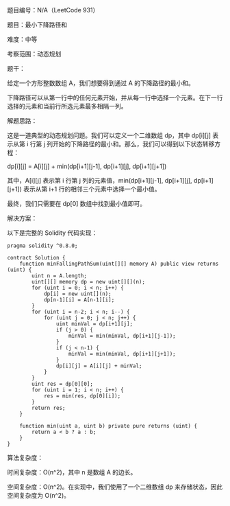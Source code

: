 题目编号：N/A（LeetCode 931）

题目：最小下降路径和

难度：中等

考察范围：动态规划

题干：

给定一个方形整数数组 A，我们想要得到通过 A 的下降路径的最小和。

下降路径可以从第一行中的任何元素开始，并从每一行中选择一个元素。在下一行选择的元素和当前行所选元素最多相隔一列。

解题思路：

这是一道典型的动态规划问题。我们可以定义一个二维数组 dp，其中 dp[i][j] 表示从第 i 行第 j 列开始的下降路径的最小和。那么，我们可以得到以下状态转移方程：

dp[i][j] = A[i][j] + min(dp[i+1][j-1], dp[i+1][j], dp[i+1][j+1])

其中，A[i][j] 表示第 i 行第 j 列的元素值，min(dp[i+1][j-1], dp[i+1][j], dp[i+1][j+1]) 表示从第 i+1 行的相邻三个元素中选择一个最小值。

最终，我们只需要在 dp[0] 数组中找到最小值即可。

解决方案：

以下是完整的 Solidity 代码实现：

```solidity
pragma solidity ^0.8.0;

contract Solution {
    function minFallingPathSum(uint[][] memory A) public view returns (uint) {
        uint n = A.length;
        uint[][] memory dp = new uint[][](n);
        for (uint i = 0; i < n; i++) {
            dp[i] = new uint[](n);
            dp[n-1][i] = A[n-1][i];
        }
        for (uint i = n-2; i < n; i--) {
            for (uint j = 0; j < n; j++) {
                uint minVal = dp[i+1][j];
                if (j > 0) {
                    minVal = min(minVal, dp[i+1][j-1]);
                }
                if (j < n-1) {
                    minVal = min(minVal, dp[i+1][j+1]);
                }
                dp[i][j] = A[i][j] + minVal;
            }
        }
        uint res = dp[0][0];
        for (uint i = 1; i < n; i++) {
            res = min(res, dp[0][i]);
        }
        return res;
    }
    
    function min(uint a, uint b) private pure returns (uint) {
        return a < b ? a : b;
    }
}
```

算法复杂度：

时间复杂度：O(n^2)，其中 n 是数组 A 的边长。

空间复杂度：O(n^2)。在实现中，我们使用了一个二维数组 dp 来存储状态，因此空间复杂度为 O(n^2)。